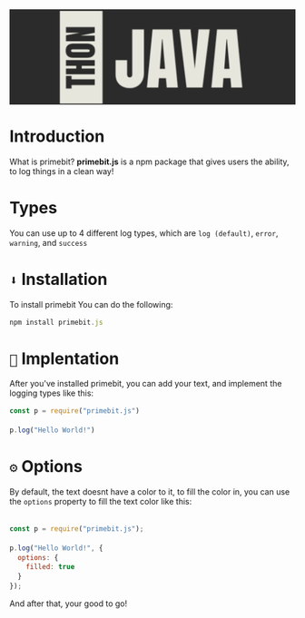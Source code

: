 <img align=center src="images/banner.png">

# Introduction
What is primebit? **primebit.js** is a npm package that gives users the ability, to log things in a clean way!


# Types
You can use up to 4 different log types, which are `log (default)`, `error`, `warning`, and `success`


# `⬇️` Installation

To install primebit You can do the following:

```js
npm install primebit.js
```

# `👀` Implentation

After you've installed primebit, you can add your text, and implement the logging types like this:

```js
const p = require("primebit.js")

p.log("Hello World!")
```

# `⚙️` Options
By default, the text doesnt have a color to it, to fill the color in, you can use the `options` property to fill the text color like this:

```js

const p = require("primebit.js");

p.log("Hello World!", {
  options: {
    filled: true
  }
});
```

And after that, your good to go!
